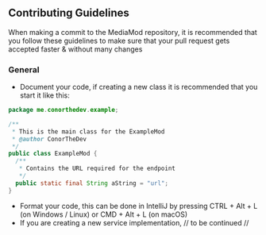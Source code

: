 ## Contributing Guidelines
When making a commit to the MediaMod repository, it is recommended that you follow these guidelines to make sure that your pull request gets accepted faster & without many changes

### General
- Document your code, if creating a new class it is recommended that you start it like this:
```java
package me.conorthedev.example;

/**
 * This is the main class for the ExampleMod
 * @author ConorTheDev
 */
public class ExampleMod {
  /**
   * Contains the URL required for the endpoint
   */
  public static final String aString = "url";
}
```
- Format your code, this can be done in IntelliJ by pressing CTRL + Alt + L (on Windows / Linux) or CMD + Alt + L (on macOS)
- If you are creating a new service implementation, // to be continued //
